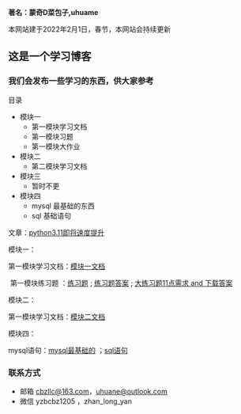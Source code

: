 **著名：蒙奇D菜包子,uhuame**

本网站建于2022年2月1日，春节，本网站会持续更新

## 这是一个学习博客

### 我们会发布一些学习的东西，供大家参考


目录

- 模块一
   - 第一模块学习文档
   - 第一模块习题
   - 第一模块大作业
- 模块二
   - 第二模块学习文档
- 模块三
   - 暂时不更
- 模块四
   - mysql 最基础的东西
   - sql 基础语句

文章：<a href="https://mqdcbz.github.io/study_python/2022/02/03/python311.html">python3.11即将速度提升</a>

模块一：


​	第一模块学习文档：<a href="https://mqdcbz.github.io/study_python/2022/01/31/第一模块笔记.html">模块一文档</a>

​	第一模块练习题 ：<a href="https://mqdcbz.github.io/study_python/2022/01/31/模块一练习题.html">练习题</a> ; <a href="https://mqdcbz.github.io/study_python/2022/01/31/模块一练习题答案.html">练习题答案</a> ; <a href="https://mqdcbz.github.io/study_python/2022/01/31/11点需求.html">大练习题11点需求 and 下载答案</a>

模块二：

​	第一模块学习文档：<a href="https://mqdcbz.github.io/study_python/2022/02/04/第二模块笔记.html">模块二文档</a>

模块四：

​	mysql语句：<a href="https://mqdcbz.github.io/study_python/2022/02/14/mysql最基础的.html">mysql最基础的</a> ；<a href="https://mqdcbz.github.io/study_python/2022/02/07/sql语句.html">sql语句</a>


### 联系方式

 - 邮箱 cbzllc@163.com，uhuane@outlook.com
 - 微信 yzbcbz1205 ，zhan_long_yan 
